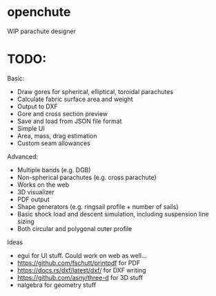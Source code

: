 # openchute
WIP parachute designer


# TODO:

Basic:

* Draw gores for spherical, elliptical, toroidal parachutes
* Calculate fabric surface area and weight
* Output to DXF
* Gore and cross section preview
* Save and load from JSON file format
* Simple UI
* Area, mass, drag estimation
* Custom seam allowances


Advanced:
* Multiple bands (e.g. DGB)
* Non-spherical parachutes (e.g. cross parachute)
* Works on the web
* 3D visualizer
* PDF output
* Shape generators (e.g. ringsail profile + number of sails)
* Basic shock load and descent simulation, including suspension line sizing
* Both circular and polygonal outer profile

Ideas

* egui for UI stuff. Could work on web as well...
* https://github.com/fschutt/printpdf for PDF
* https://docs.rs/dxf/latest/dxf/ for DXF writing
* https://github.com/asny/three-d for 3D stuff
* nalgebra for geometry stuff
